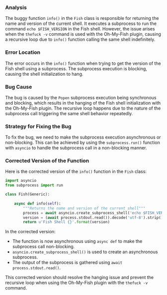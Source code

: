 ### Analysis
The buggy function `info()` in the `Fish` class is responsible for returning the name and version of the current shell. It executes a subprocess to run the command `echo $FISH_VERSION` in the Fish shell. However, the issue arises when the `thefuck -v` command is used with the Oh-My-Fish plugin, causing a recursive loop due to `info()` function calling the same shell indefinitely.

### Error Location
The error occurs in the `info()` function when trying to get the version of the Fish shell using a subprocess. The subprocess execution is blocking, causing the shell initialization to hang.

### Bug Cause
The bug is caused by the `Popen` subprocess execution being synchronous and blocking, which results in the hanging of the Fish shell initialization with the Oh-My-Fish plugin. The recursive loop happens due to the nature of the subprocess call triggering the same shell behavior repeatedly.

### Strategy for Fixing the Bug
To fix the bug, we need to make the subprocess execution asynchronous or non-blocking. This can be achieved by using the `subprocess.run()` function with `asyncio` to handle the subprocess call in a non-blocking manner.

### Corrected Version of the Function
Here is the corrected version of the `info()` function in the `Fish` class:

```python
import asyncio
from subprocess import run

class Fish(Generic):
    
    async def info(self):
        """Returns the name and version of the current shell"""
        process = await asyncio.create_subprocess_shell('echo $FISH_VERSION', stdout=PIPE)
        version = (await process.stdout.read()).decode('utf-8').strip()
        return u'Fish Shell {}'.format(version)
```

In the corrected version:
- The function is now asynchronous using `async def` to make the subprocess call non-blocking.
- `asyncio.create_subprocess_shell()` is used to create an asynchronous subprocess.
- The output of the subprocess is gathered using `await process.stdout.read()`.

This corrected version should resolve the hanging issue and prevent the recursive loop when using the Oh-My-Fish plugin with the `thefuck -v` command.